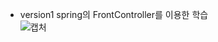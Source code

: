* version1
spring의 FrontController를 이용한 학습\
![캡처](https://user-images.githubusercontent.com/42162127/118386625-b7f8aa80-b653-11eb-8a33-a7703ea08857.PNG)
